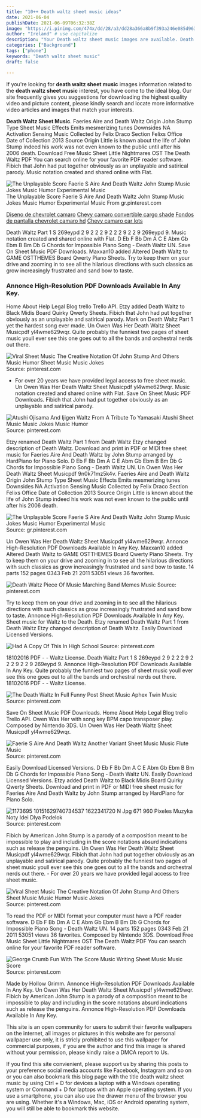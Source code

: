```yaml
---
title: "10++ Death waltz sheet music ideas"
date: 2021-06-04
publishDate: 2021-06-09T06:32:38Z
image: "https://i.pinimg.com/474x/dd/28/a3/dd28a366a8b9f393a246e085d963ccfc--piano-teaching-scores.jpg"
author: "Ireland" # use capitalize
description: "Your Death waltz sheet music images are available. Death waltz sheet music are a topic that is being searched for and liked by netizens today. You can Find and Download the Death waltz sheet music files here. Find and Download all royalty-free photos and vectors."
categories: ["Background"]
tags: ["phone"]
keywords: "Death waltz sheet music"
draft: false

---
```


If you're looking for **death waltz sheet music** images information related to the **death waltz sheet music** interest, you have come to the ideal  blog.  Our site frequently  gives you  suggestions  for downloading  the highest  quality video and picture  content, please kindly search and locate more informative video articles and images  that match your interests.

**Death Waltz Sheet Music**. Faeries Aire and Death Waltz Origin John Stump Type Sheet Music Effects Emits mesmerizing tunes Downsides NA Activation Sensing Music Collected by Felix Draco Section Felixs Office Date of Collection 2013 Source Origin Little is known about the life of John Stump indeed his work was not even known to the public until after his 2006 death. Download Free Music Sheet Little Nightmares OST The Death Waltz PDF You can search online for your favorite PDF reader software. Fibich that John had put together obviously as an unplayable and satirical parody. Music notation created and shared online with Flat.

![The Unplayable Score Faerie S Aire And Death Waltz John Stump Music Jokes Music Humor Experimental Music](https://i.pinimg.com/736x/47/76/29/4776297290d13c770e43e1bcf1c28bd2--musician-jokes-music-humor.jpg "The Unplayable Score Faerie S Aire And Death Waltz John Stump Music Jokes Music Humor Experimental Music")
The Unplayable Score Faerie S Aire And Death Waltz John Stump Music Jokes Music Humor Experimental Music From gr.pinterest.com

[Diseno de chevrolet camaro](/diseno-de-chevrolet-camaro/)
[Chevy camaro convertible cargo shade](/chevy-camaro-convertible-cargo-shade/)
[Fondos de pantalla chevrolet camaro hd](/fondos-de-pantalla-chevrolet-camaro-hd/)
[Chevy camaro car lots](/chevy-camaro-car-lots/)

Death Waltz Part 1 S 269eypd 2 9 2 2 2 9 2 2 2 9 2 2 9 269eypd 9. Music notation created and shared online with Flat. D Eb F Bb Dm A C E Abm Gb Ebm B Bm Db G Chords for Impossible Piano Song - Death Waltz UN. Save On Sheet Music PDF Downloads. Maxxan10 added Altered Death Waltz to GAME OSTTHEMES Board Qwerty Piano Sheets. Try to keep them on your drive and zooming in to see all the hilarious directions with such classics as grow increasingly frustrated and sand bow to taste.

### Annonce High-Resolution PDF Downloads Available In Any Key.

Home About Help Legal Blog trello Trello API. Etzy added Death Waltz to Black Midis Board Quirky Qwerty Sheets. Fibich that John had put together obviously as an unplayable and satirical parody. Mark on Death Waltz Part 1 yet the hardest song ever made. Un Owen Was Her Death Waltz Sheet Musicpdf yl4wme629wqr. Quite probably the funniest two pages of sheet music youll ever see this one goes out to all the bands and orchestral nerds out there.


![Viral Sheet Music The Creative Notation Of John Stump And Others Music Humor Sheet Music Music Jokes](https://i.pinimg.com/originals/93/43/c5/9343c532be0f8a07c0e14175fe512909.gif "Viral Sheet Music The Creative Notation Of John Stump And Others Music Humor Sheet Music Music Jokes")
Source: pinterest.com

- For over 20 years we have provided legal access to free sheet music. Un Owen Was Her Death Waltz Sheet Musicpdf yl4wme629wqr. Music notation created and shared online with Flat. Save On Sheet Music PDF Downloads. Fibich that John had put together obviously as an unplayable and satirical parody.

![Atushi Ojisama And Ijigen Waltz From A Tribute To Yamasaki Atushi Sheet Music Music Jokes Music Humor](https://i.pinimg.com/originals/61/dc/41/61dc41c436d5dfdaf888ce6a0149703e.gif "Atushi Ojisama And Ijigen Waltz From A Tribute To Yamasaki Atushi Sheet Music Music Jokes Music Humor")
Source: pinterest.com

Etzy renamed Death Waltz Part 1 from Death Waltz Etzy changed description of Death Waltz. Download and print in PDF or MIDI free sheet music for Faeries Aire And Death Waltz by John Stump arranged by HardPiano for Piano Solo. D Eb F Bb Dm A C E Abm Gb Ebm B Bm Db G Chords for Impossible Piano Song - Death Waltz UN. Un Owen Was Her Death Waltz Sheet Musicpdf 9n0k71mz5k4v. Faeries Aire and Death Waltz Origin John Stump Type Sheet Music Effects Emits mesmerizing tunes Downsides NA Activation Sensing Music Collected by Felix Draco Section Felixs Office Date of Collection 2013 Source Origin Little is known about the life of John Stump indeed his work was not even known to the public until after his 2006 death.

![The Unplayable Score Faerie S Aire And Death Waltz John Stump Music Jokes Music Humor Experimental Music](https://i.pinimg.com/736x/47/76/29/4776297290d13c770e43e1bcf1c28bd2--musician-jokes-music-humor.jpg "The Unplayable Score Faerie S Aire And Death Waltz John Stump Music Jokes Music Humor Experimental Music")
Source: gr.pinterest.com

Un Owen Was Her Death Waltz Sheet Musicpdf yl4wme629wqr. Annonce High-Resolution PDF Downloads Available In Any Key. Maxxan10 added Altered Death Waltz to GAME OSTTHEMES Board Qwerty Piano Sheets. Try to keep them on your drive and zooming in to see all the hilarious directions with such classics as grow increasingly frustrated and sand bow to taste. 14 parts 152 pages 0343 Feb 21 2011 53051 views 36 favorites.

![Death Waltz Piece Of Music Marching Band Memes Music](https://i.pinimg.com/originals/43/71/13/437113b7055ec9fda47e2d0df59e2f8e.png "Death Waltz Piece Of Music Marching Band Memes Music")
Source: pinterest.com

Try to keep them on your drive and zooming in to see all the hilarious directions with such classics as grow increasingly frustrated and sand bow to taste. Annonce High-Resolution PDF Downloads Available In Any Key. Sheet music for Waltz to the Death. Etzy renamed Death Waltz Part 1 from Death Waltz Etzy changed description of Death Waltz. Easily Download Licensed Versions.

![Had A Copy Of This In High School](https://i.pinimg.com/originals/e4/4d/e9/e44de9620fe45246032e4886dc2a7436.jpg "Had A Copy Of This In High School")
Source: pinterest.com

18102016 PDF - - Waltz License. Death Waltz Part 1 S 269eypd 2 9 2 2 2 9 2 2 2 9 2 2 9 269eypd 9. Annonce High-Resolution PDF Downloads Available In Any Key. Quite probably the funniest two pages of sheet music youll ever see this one goes out to all the bands and orchestral nerds out there. 18102016 PDF - - Waltz License.

![The Death Waltz In Full Funny Post Sheet Music Aphex Twin Music](https://i.pinimg.com/736x/06/cc/73/06cc73eae2797b033e65b2029348432a.jpg "The Death Waltz In Full Funny Post Sheet Music Aphex Twin Music")
Source: pinterest.com

Save On Sheet Music PDF Downloads. Home About Help Legal Blog trello Trello API. Owen Was Her with song key BPM capo transposer play. Composed by Nintendo 3DS. Un Owen Was Her Death Waltz Sheet Musicpdf yl4wme629wqr.

![Faerie S Aire And Death Waltz Another Variant Sheet Music Music Flute Music](https://i.pinimg.com/originals/1b/50/16/1b501697262c442d51c3f74d64c3289e.gif "Faerie S Aire And Death Waltz Another Variant Sheet Music Music Flute Music")
Source: pinterest.com

Easily Download Licensed Versions. D Eb F Bb Dm A C E Abm Gb Ebm B Bm Db G Chords for Impossible Piano Song - Death Waltz UN. Easily Download Licensed Versions. Etzy added Death Waltz to Black Midis Board Quirky Qwerty Sheets. Download and print in PDF or MIDI free sheet music for Faeries Aire And Death Waltz by John Stump arranged by HardPiano for Piano Solo.

![1173695 10151629740734537 1622341720 N Jpg 671 960 Pixeles Muzyka Noty Idei Dlya Podelok](https://i.pinimg.com/originals/69/91/6b/69916b5d55263db561268fc4d658cf8d.jpg "1173695 10151629740734537 1622341720 N Jpg 671 960 Pixeles Muzyka Noty Idei Dlya Podelok")
Source: pinterest.com

Fibich by American John Stump is a parody of a composition meant to be impossible to play and including in the score notations absurd indications such as release the penguins. Un Owen Was Her Death Waltz Sheet Musicpdf yl4wme629wqr. Fibich that John had put together obviously as an unplayable and satirical parody. Quite probably the funniest two pages of sheet music youll ever see this one goes out to all the bands and orchestral nerds out there. - For over 20 years we have provided legal access to free sheet music.

![Viral Sheet Music The Creative Notation Of John Stump And Others Sheet Music Music Humor Music Jokes](https://i.pinimg.com/originals/a3/7e/c7/a37ec78f4f41b7f391f20fcc8989ac91.gif "Viral Sheet Music The Creative Notation Of John Stump And Others Sheet Music Music Humor Music Jokes")
Source: pinterest.com

To read the PDF or MIDI format your computer must have a PDF reader software. D Eb F Bb Dm A C E Abm Gb Ebm B Bm Db G Chords for Impossible Piano Song - Death Waltz UN. 14 parts 152 pages 0343 Feb 21 2011 53051 views 36 favorites. Composed by Nintendo 3DS. Download Free Music Sheet Little Nightmares OST The Death Waltz PDF You can search online for your favorite PDF reader software.

![George Crumb Fun With The Score Music Writing Sheet Music Music Score](https://i.pinimg.com/474x/dd/28/a3/dd28a366a8b9f393a246e085d963ccfc--piano-teaching-scores.jpg "George Crumb Fun With The Score Music Writing Sheet Music Music Score")
Source: pinterest.com

Made by Hollow Grimm. Annonce High-Resolution PDF Downloads Available In Any Key. Un Owen Was Her Death Waltz Sheet Musicpdf yl4wme629wqr. Fibich by American John Stump is a parody of a composition meant to be impossible to play and including in the score notations absurd indications such as release the penguins. Annonce High-Resolution PDF Downloads Available In Any Key.

This site is an open community for users to submit their favorite wallpapers on the internet, all images or pictures in this website are for personal wallpaper use only, it is stricly prohibited to use this wallpaper for commercial purposes, if you are the author and find this image is shared without your permission, please kindly raise a DMCA report to Us.

If you find this site convienient, please support us by sharing this posts to your preference social media accounts like Facebook, Instagram and so on or you can also bookmark this blog page with the title death waltz sheet music by using Ctrl + D for devices a laptop with a Windows operating system or Command + D for laptops with an Apple operating system. If you use a smartphone, you can also use the drawer menu of the browser you are using. Whether it's a Windows, Mac, iOS or Android operating system, you will still be able to bookmark this website.

